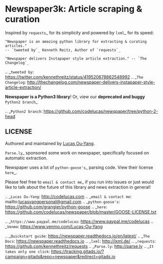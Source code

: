 Newspaper3k: Article scraping & curation
========================================


Inspired by `requests`_ for its simplicity and powered by `lxml`_ for its speed:

    "Newspaper is an amazing python library for extracting & curating articles."
    -- `tweeted by`_ Kenneth Reitz, Author of `requests`_

    "Newspaper delivers Instapaper style article extraction." -- `The Changelog`_

.. _`tweeted by`: https://twitter.com/kennethreitz/status/419520678862548992
.. _`The Changelog`: http://thechangelog.com/newspaper-delivers-instapaper-style-article-extraction/

**Newspaper is a Python3 library**! Or, view our **deprecated and buggy** `Python2 branch`_

.. _`Python2 branch`: https://github.com/codelucas/newspaper/tree/python-2-head


LICENSE
-------

Authored and maintained by [Lucas Ou-Yang](http://codelucas.com).

`Parse.ly`_ sponsored some work on newspaper, specifically focused on
automatic extraction.

Newspaper uses a lot of `python-goose's`_ parsing code. View their license `here`_.

Please feel free to `email & contact me`_ if you run into issues or just would like
to talk about the future of this library and news extraction in general!

.. _`Lucas Ou-Yang`: http://codelucas.com
.. _`email & contact me`: mailto:lucasyangpersonal@gmail.com
.. _`python-goose's`: https://github.com/grangier/python-goose
.. _`here`: https://github.com/codelucas/newspaper/blob/master/GOOSE-LICENSE.txt

.. _`https://www.paypal.me/codelucas`: https://www.paypal.me/codelucas
.. _`Venmo`: https://www.venmo.com/Lucas-Ou-Yang

.. _`Quickstart guide`: https://newspaper.readthedocs.io/en/latest/
.. _`The Docs`: https://newspaper.readthedocs.io
.. _`lxml`: http://lxml.de/
.. _`requests`: https://github.com/kennethreitz/requests
.. _`Parse.ly`: http://parse.ly
.. _`It takes only one click`: https://tracking.gitads.io/?campaign=gitads&repo=newspaper&redirect=gitads.io
